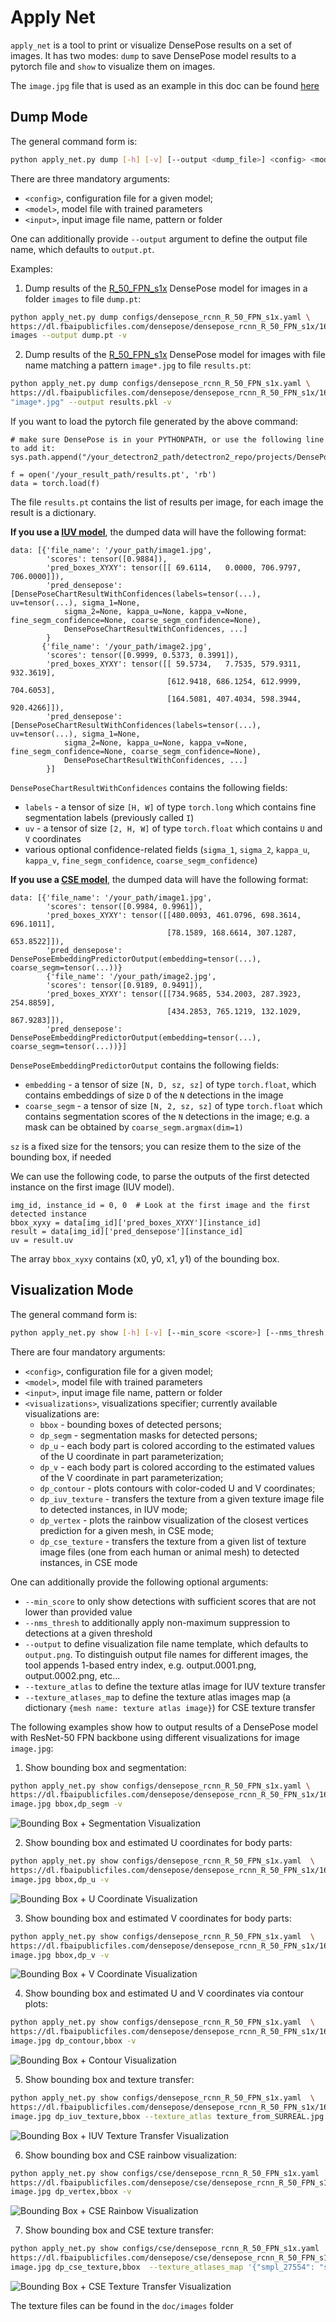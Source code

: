 # Apply Net

`apply_net` is a tool to print or visualize DensePose results on a set of images.
It has two modes: `dump` to save DensePose model results to a pytorch file
and `show` to visualize them on images.

The `image.jpg` file that is used as an example in this doc can be found [here](http://images.cocodataset.org/train2017/000000117508.jpg)

## Dump Mode

The general command form is:
```bash
python apply_net.py dump [-h] [-v] [--output <dump_file>] <config> <model> <input>
```

There are three mandatory arguments:
 - `<config>`, configuration file for a given model;
 - `<model>`, model file with trained parameters
 - `<input>`, input image file name, pattern or folder

One can additionally provide `--output` argument to define the output file name,
which defaults to `output.pt`.


Examples:

1. Dump results of the [R_50_FPN_s1x](https://dl.fbaipublicfiles.com/densepose/densepose_rcnn_R_50_FPN_s1x/165712039/model_final_162be9.pkl) DensePose model for images in a folder `images` to file `dump.pt`:
```bash
python apply_net.py dump configs/densepose_rcnn_R_50_FPN_s1x.yaml \
https://dl.fbaipublicfiles.com/densepose/densepose_rcnn_R_50_FPN_s1x/165712039/model_final_162be9.pkl \
images --output dump.pt -v
```

2. Dump results of the [R_50_FPN_s1x](https://dl.fbaipublicfiles.com/densepose/densepose_rcnn_R_50_FPN_s1x/165712039/model_final_162be9.pkl) DensePose model for images with file name matching a pattern `image*.jpg` to file `results.pt`:
```bash
python apply_net.py dump configs/densepose_rcnn_R_50_FPN_s1x.yaml \
https://dl.fbaipublicfiles.com/densepose/densepose_rcnn_R_50_FPN_s1x/165712039/model_final_162be9.pkl \
"image*.jpg" --output results.pkl -v
```

If you want to load the pytorch file generated by the above command:
```
# make sure DensePose is in your PYTHONPATH, or use the following line to add it:
sys.path.append("/your_detectron2_path/detectron2_repo/projects/DensePose/")

f = open('/your_result_path/results.pt', 'rb')
data = torch.load(f)
```

The file `results.pt` contains the list of results per image, for each image the result is a dictionary.

**If you use a [IUV model](DENSEPOSE_IUV.md#-model-zoo-and-baselines)**, the dumped data will have the following format:

```
data: [{'file_name': '/your_path/image1.jpg',
        'scores': tensor([0.9884]),
        'pred_boxes_XYXY': tensor([[ 69.6114,   0.0000, 706.9797, 706.0000]]),
        'pred_densepose': [DensePoseChartResultWithConfidences(labels=tensor(...), uv=tensor(...), sigma_1=None,
            sigma_2=None, kappa_u=None, kappa_v=None, fine_segm_confidence=None, coarse_segm_confidence=None),
            DensePoseChartResultWithConfidences, ...]
        }
       {'file_name': '/your_path/image2.jpg',
        'scores': tensor([0.9999, 0.5373, 0.3991]),
        'pred_boxes_XYXY': tensor([[ 59.5734,   7.7535, 579.9311, 932.3619],
                                   [612.9418, 686.1254, 612.9999, 704.6053],
                                   [164.5081, 407.4034, 598.3944, 920.4266]]),
        'pred_densepose': [DensePoseChartResultWithConfidences(labels=tensor(...), uv=tensor(...), sigma_1=None,
            sigma_2=None, kappa_u=None, kappa_v=None, fine_segm_confidence=None, coarse_segm_confidence=None),
            DensePoseChartResultWithConfidences, ...]
        }]
```

`DensePoseChartResultWithConfidences` contains the following fields:
- `labels` - a tensor of size `[H, W]` of type `torch.long` which contains fine segmentation labels (previously called `I`)
- `uv` - a tensor of size `[2, H, W]` of type `torch.float` which contains `U` and `V` coordinates
- various optional confidence-related fields (`sigma_1`, `sigma_2`, `kappa_u`, `kappa_v`, `fine_segm_confidence`, `coarse_segm_confidence`)


**If you use a [CSE model](DENSEPOSE_CSE.md#-model-zoo-and-baselines)**, the dumped data will have the following format:
```
data: [{'file_name': '/your_path/image1.jpg',
        'scores': tensor([0.9984, 0.9961]),
        'pred_boxes_XYXY': tensor([[480.0093, 461.0796, 698.3614, 696.1011],
                                   [78.1589, 168.6614, 307.1287, 653.8522]]),
        'pred_densepose': DensePoseEmbeddingPredictorOutput(embedding=tensor(...), coarse_segm=tensor(...))}
        {'file_name': '/your_path/image2.jpg',
        'scores': tensor([0.9189, 0.9491]),
        'pred_boxes_XYXY': tensor([[734.9685, 534.2003, 287.3923, 254.8859],
                                   [434.2853, 765.1219, 132.1029, 867.9283]]),
        'pred_densepose': DensePoseEmbeddingPredictorOutput(embedding=tensor(...), coarse_segm=tensor(...))}]
```

`DensePoseEmbeddingPredictorOutput` contains the following fields:
- `embedding` - a tensor of size `[N, D, sz, sz]` of type `torch.float`, which contains embeddings of size `D` of the `N` detections in the image
- `coarse_segm` - a tensor of size `[N, 2, sz, sz]` of type `torch.float` which contains segmentation scores of the `N` detections in the image; e.g. a mask can be obtained by `coarse_segm.argmax(dim=1)`

`sz` is a fixed size for the tensors; you can resize them to the size of the bounding box, if needed

We can use the following code, to parse the outputs of the first
detected instance on the first image (IUV model).
```
img_id, instance_id = 0, 0  # Look at the first image and the first detected instance
bbox_xyxy = data[img_id]['pred_boxes_XYXY'][instance_id]
result = data[img_id]['pred_densepose'][instance_id]
uv = result.uv
```
The array `bbox_xyxy` contains (x0, y0, x1, y1) of the bounding box.


## Visualization Mode

The general command form is:
```bash
python apply_net.py show [-h] [-v] [--min_score <score>] [--nms_thresh <threshold>] [--output <image_file>] <config> <model> <input> <visualizations>
```

There are four mandatory arguments:
 - `<config>`, configuration file for a given model;
 - `<model>`, model file with trained parameters
 - `<input>`, input image file name, pattern or folder
 - `<visualizations>`, visualizations specifier; currently available visualizations are:
   * `bbox` - bounding boxes of detected persons;
   * `dp_segm` - segmentation masks for detected persons;
   * `dp_u` - each body part is colored according to the estimated values of the
     U coordinate in part parameterization;
   * `dp_v` - each body part is colored according to the estimated values of the
     V coordinate in part parameterization;
   * `dp_contour` - plots contours with color-coded U and V coordinates;
   * `dp_iuv_texture` - transfers the texture from a given texture image file to detected instances, in IUV mode;
   * `dp_vertex` - plots the rainbow visualization of the closest vertices prediction for a given mesh, in CSE mode;
   * `dp_cse_texture` - transfers the texture from a given list of texture image files (one from each human or animal mesh) to detected instances, in CSE mode


One can additionally provide the following optional arguments:
 - `--min_score` to only show detections with sufficient scores that are not lower than provided value
 - `--nms_thresh` to additionally apply non-maximum suppression to detections at a given threshold
 - `--output` to define visualization file name template, which defaults to `output.png`.
   To distinguish output file names for different images, the tool appends 1-based entry index,
   e.g. output.0001.png, output.0002.png, etc...
- `--texture_atlas` to define the texture atlas image for IUV texture transfer
- `--texture_atlases_map` to define the texture atlas images map (a dictionary `{mesh name: texture atlas image}`) for CSE texture transfer


The following examples show how to output results of a DensePose model
with ResNet-50 FPN backbone using different visualizations for image `image.jpg`:

1. Show bounding box and segmentation:
```bash
python apply_net.py show configs/densepose_rcnn_R_50_FPN_s1x.yaml \
https://dl.fbaipublicfiles.com/densepose/densepose_rcnn_R_50_FPN_s1x/165712039/model_final_162be9.pkl \
image.jpg bbox,dp_segm -v
```
![Bounding Box + Segmentation Visualization](https://dl.fbaipublicfiles.com/densepose/web/apply_net/res_bbox_dp_segm.jpg)

2. Show bounding box and estimated U coordinates for body parts:
```bash
python apply_net.py show configs/densepose_rcnn_R_50_FPN_s1x.yaml  \
https://dl.fbaipublicfiles.com/densepose/densepose_rcnn_R_50_FPN_s1x/165712039/model_final_162be9.pkl \
image.jpg bbox,dp_u -v
```
![Bounding Box + U Coordinate Visualization](https://dl.fbaipublicfiles.com/densepose/web/apply_net/res_bbox_dp_u.jpg)

3. Show bounding box and estimated V coordinates for body parts:
```bash
python apply_net.py show configs/densepose_rcnn_R_50_FPN_s1x.yaml  \
https://dl.fbaipublicfiles.com/densepose/densepose_rcnn_R_50_FPN_s1x/165712039/model_final_162be9.pkl \
image.jpg bbox,dp_v -v
```
![Bounding Box + V Coordinate Visualization](https://dl.fbaipublicfiles.com/densepose/web/apply_net/res_bbox_dp_v.jpg)

4. Show bounding box and estimated U and V coordinates via contour plots:
```bash
python apply_net.py show configs/densepose_rcnn_R_50_FPN_s1x.yaml  \
https://dl.fbaipublicfiles.com/densepose/densepose_rcnn_R_50_FPN_s1x/165712039/model_final_162be9.pkl \
image.jpg dp_contour,bbox -v
```
![Bounding Box + Contour Visualization](https://dl.fbaipublicfiles.com/densepose/web/apply_net/res_bbox_dp_contour.jpg)

5. Show bounding box and texture transfer:
```bash
python apply_net.py show configs/densepose_rcnn_R_50_FPN_s1x.yaml  \
https://dl.fbaipublicfiles.com/densepose/densepose_rcnn_R_50_FPN_s1x/165712039/model_final_162be9.pkl \
image.jpg dp_iuv_texture,bbox --texture_atlas texture_from_SURREAL.jpg -v
```
![Bounding Box + IUV Texture Transfer Visualization](https://dl.fbaipublicfiles.com/densepose/web/apply_net/res_bbox_dp_iuv_texture.jpg)

6. Show bounding box and CSE rainbow visualization:
```bash
python apply_net.py show configs/cse/densepose_rcnn_R_50_FPN_s1x.yaml  \
https://dl.fbaipublicfiles.com/densepose/cse/densepose_rcnn_R_50_FPN_s1x/251155172/model_final_c4ea5f.pkl \
image.jpg dp_vertex,bbox -v
```
![Bounding Box + CSE Rainbow Visualization](https://dl.fbaipublicfiles.com/densepose/web/apply_net/res_bbox_dp_vertex.jpg)

7. Show bounding box and CSE texture transfer:
```bash
python apply_net.py show configs/cse/densepose_rcnn_R_50_FPN_s1x.yaml  \
https://dl.fbaipublicfiles.com/densepose/cse/densepose_rcnn_R_50_FPN_s1x/251155172/model_final_c4ea5f.pkl \
image.jpg dp_cse_texture,bbox  --texture_atlases_map '{"smpl_27554": "smpl_uvSnapshot_colors.jpg"}' -v
```
![Bounding Box + CSE Texture Transfer Visualization](https://dl.fbaipublicfiles.com/densepose/web/apply_net/res_bbox_dp_cse_texture.jpg)

The texture files can be found in the `doc/images` folder
